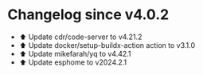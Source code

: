 # Changelog since v4.0.2
- ⬆️ Update cdr/code-server to v4.21.2 
- ⬆️ Update docker/setup-buildx-action action to v3.1.0 
- ⬆️ Update mikefarah/yq to v4.42.1 
- ⬆️ Update esphome to v2024.2.1 
